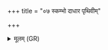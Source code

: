 +++
title = "०७ स्कम्भो दाधार पृथिवीम्"

+++
<details><summary>मूलम् (GR)</summary>

स्कम्भो दाधार पृथिवीं द्याम् उतामूं  
स्कम्भो दाधारोर्व् अन्तरिक्षम् ।  
स्कम्भो दाधार प्रदिशः षड् उर्वीः  
स्कम्भ इदं विश्वं भुवनम् आ विवेश ॥
</details>